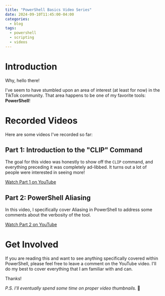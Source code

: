 ```yaml
---
title: "PowerShell Basics Video Series"
date: 2024-09-10T11:45:00-04:00
categories:
  - blog
tags:
  - powershell
  - scripting
  - videos
---
```

# Introduction

Why, hello there!

I've seem to have stumbled upon an area of interest (at least for now) in the TikTok community. That area happens to be one of my favorite tools: **PowerShell**!

# Recorded Videos

Here are some videos I've recorded so far:

## Part 1: Introduction to the "CLIP" Command

The goal for this video was honestly to show off the `CLIP` command, and everything preceding it was completely ad-libbed. It turns out a lot of people were interested in seeing more!

[Watch Part 1 on YouTube](https://www.youtube.com/watch?v=EtAfqEAlJkk)

## Part 2: PowerShell Aliasing

In this video, I specifically cover Aliasing in PowerShell to address some comments about the verbosity of the tool.

[Watch Part 2 on YouTube](https://www.youtube.com/watch?v=wWbOpLoxMrM)

# Get Involved

If you are reading this and want to see anything specifically covered within PowerShell, please feel free to leave a comment on the YouTube video. I'll do my best to cover everything that I am familiar with and can.

Thanks!

_P.S. I'll eventually spend some time on proper video thumbnails._ 🙂